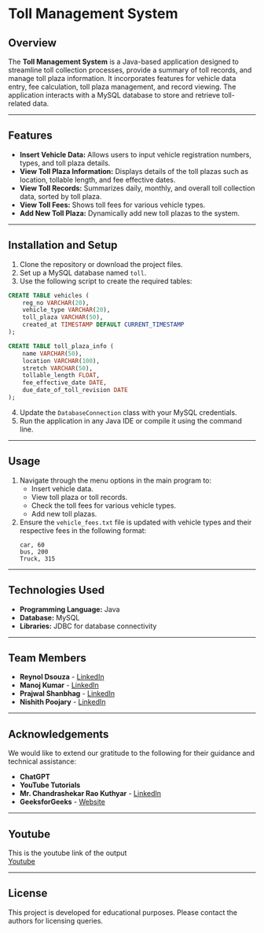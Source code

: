 # Toll Management System

## Overview

The **Toll Management System** is a Java-based application designed to streamline toll collection processes, provide a summary of toll records, and manage toll plaza information. It incorporates features for vehicle data entry, fee calculation, toll plaza management, and record viewing. The application interacts with a MySQL database to store and retrieve toll-related data.

---

## Features

- **Insert Vehicle Data:** Allows users to input vehicle registration numbers, types, and toll plaza details.
- **View Toll Plaza Information:** Displays details of the toll plazas such as location, tollable length, and fee effective dates.
- **View Toll Records:** Summarizes daily, monthly, and overall toll collection data, sorted by toll plaza.
- **View Toll Fees:** Shows toll fees for various vehicle types.
- **Add New Toll Plaza:** Dynamically add new toll plazas to the system.

---

## Installation and Setup

1. Clone the repository or download the project files.
2. Set up a MySQL database named `toll`.
3. Use the following script to create the required tables:

```sql
CREATE TABLE vehicles (
    reg_no VARCHAR(20),
    vehicle_type VARCHAR(20),
    toll_plaza VARCHAR(50),
    created_at TIMESTAMP DEFAULT CURRENT_TIMESTAMP
);

CREATE TABLE toll_plaza_info (
    name VARCHAR(50),
    location VARCHAR(100),
    stretch VARCHAR(50),
    tollable_length FLOAT,
    fee_effective_date DATE,
    due_date_of_toll_revision DATE
);
```

4. Update the `DatabaseConnection` class with your MySQL credentials.
5. Run the application in any Java IDE or compile it using the command line.

---

## Usage

1. Navigate through the menu options in the main program to:
   - Insert vehicle data.
   - View toll plaza or toll records.
   - Check the toll fees for various vehicle types.
   - Add new toll plazas.
2. Ensure the `vehicle_fees.txt` file is updated with vehicle types and their respective fees in the following format:
   ```
   car, 60
   bus, 200
   Truck, 315
   ```

---

## Technologies Used

- **Programming Language:** Java
- **Database:** MySQL
- **Libraries:** JDBC for database connectivity

---

## Team Members

- **Reynol Dsouza** - [LinkedIn](https://www.linkedin.com/in/reynol-d-souza-593543290?utm_source=share\&utm_campaign=share_via\&utm_content=profile\&utm_medium=android_app)
- **Manoj Kumar** - [LinkedIn](https://www.linkedin.com/in/manoj-kumar-72065728b?utm_source=share\&utm_campaign=share_via\&utm_content=profile\&utm_medium=android_app)
- **Prajwal Shanbhag** - [LinkedIn](https://in.linkedin.com/in/prajwal-shanbhag-68a983224)
- **Nishith Poojary** - [LinkedIn](https://www.linkedin.com/in/nishith-poojary-51278028b?utm_source=share\&utm_campaign=share_via\&utm_content=profile\&utm_medium=android_app)

---

## Acknowledgements

We would like to extend our gratitude to the following for their guidance and technical assistance:

- **ChatGPT**
- **YouTube Tutorials**
- **Mr. Chandrashekar Rao Kuthyar** - [LinkedIn](https://www.linkedin.com/in/ckuthyar?utm_source=share\&utm_campaign=share_via\&utm_content=profile\&utm_medium=android_app)
- **GeeksforGeeks** - [Website](https://www.geeksforgeeks.org/)

---
## Youtube

This is the youtube link of the output  
[Youtube](https://youtu.be/E1FwyZXOeFk?si=TX3n8wON9FfXpnXx)

---

## License

This project is developed for educational purposes. Please contact the authors for licensing queries.

